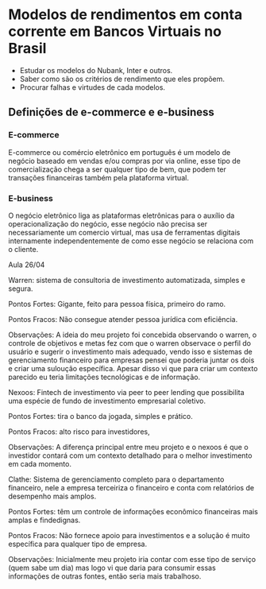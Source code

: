 # Modelos de rendimentos em conta corrente em Bancos Virtuais no Brasil
 * Estudar os modelos do Nubank, Inter e outros.
 * Saber como são os critérios de rendimento que eles propõem.
 * Procurar falhas e virtudes de cada modelos.


 ## Definições de e-commerce e e-business

 ### E-commerce

 E-commerce ou comércio eletrônico em português é um modelo de negócio baseado em vendas e/ou compras por via online, esse tipo de comercialização chega a ser qualquer tipo de bem, que podem ter transações financeiras também pela plataforma virtual.

 ### E-business

 O negócio eletrônico liga as plataformas eletrônicas para o auxílio da operacionalização do negócio, esse negócio não precisa ser necessariamente um comercio virtual, mas usa de ferramentas digitais internamente independentemente de como esse negócio se relaciona com o cliente.

Aula 26/04

Warren: sistema de consultoria de investimento automatizada, simples e segura.

Pontos Fortes: Gigante, feito para pessoa física, primeiro do ramo.

Pontos Fracos: Não consegue atender pessoa jurídica com eficiência.

Observações: A ideia do meu projeto foi concebida observando o warren, o controle de objetivos e metas fez com que o warren observace o perfil do usuário e sugerir o investimento mais adequado, vendo isso e sistemas de gerenciamento financeiro para empresas pensei que poderia juntar os dois e criar uma suloução específica. Apesar disso vi que para criar um contexto parecido eu teria limitações tecnológicas e de informação.

Nexoos: Fintech de investimento via peer to peer lending que possibilita uma espécie de fundo de investimento empresarial coletivo.

Pontos Fortes: tira o banco da jogada, simples e prático.

Pontos Fracos: alto risco para investidores,

Observações: A diferença principal entre meu projeto e o nexoos é que o investidor contará com um contexto detalhado para o melhor investimento em cada momento.

Clathe: Sistema de gerenciamento completo para o departamento financeiro, nele a empresa terceiriza o financeiro e conta com relatórios de desempenho mais amplos.

Pontos Fortes: têm um controle de informações econômico financeiras mais amplas e findedignas.

Pontos Fracos: Não fornece apoio para investimentos e a solução é muito específica para qualquer tipo de empresa.

Observações: Inicialmente meu projeto iria contar com esse tipo de serviço (quem sabe um dia) mas logo vi que daria para consumir essas informações de outras fontes, então seria mais trabalhoso.
